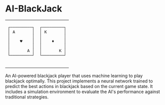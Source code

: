 # AI-BlackJack

<table>
  <tr>
    <td>
      <pre>
┌─────────┐
│ A       │
│         │
│    ♥    │
│         │
│       A │
└─────────┘
      </pre>
    </td>
    <td>
      <pre>
┌─────────┐
│ K       │
│         │
│    ♦    │
│         │
│       K │
└─────────┘
      </pre>
    </td>
  </tr>
</table>


An AI-powered blackjack player that uses machine learning to play blackjack optimally. This project implements a neural network trained to predict the best actions in blackjack based on the current game state. It includes a simulation environment to evaluate the AI's performance against traditional strategies.
